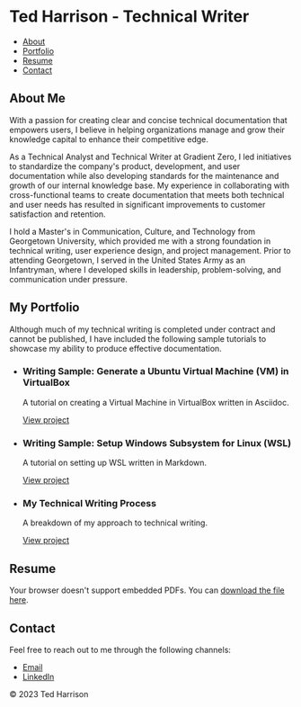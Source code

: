 # Ted Harrison - Technical Writer

-   [About](#about)
-   [Portfolio](#portfolio)
-   [Resume](#resume)
-   [Contact](#contact)

## About Me

With a passion for creating clear and concise technical documentation
that empowers users, I believe in helping organizations manage and grow
their knowledge capital to enhance their competitive edge.

As a Technical Analyst and Technical Writer at Gradient Zero, I led
initiatives to standardize the company's product, development, and user
documentation while also developing standards for the maintenance and
growth of our internal knowledge base. My experience in collaborating
with cross-functional teams to create documentation that meets both
technical and user needs has resulted in significant improvements to
customer satisfaction and retention.

I hold a Master's in Communication, Culture, and Technology from
Georgetown University, which provided me with a strong foundation in
technical writing, user experience design, and project management. Prior
to attending Georgetown, I served in the United States Army as an
Infantryman, where I developed skills in leadership, problem-solving,
and communication under pressure.

## My Portfolio

Although much of my technical writing is completed under contract and
cannot be published, I have included the following sample tutorials to
showcase my ability to produce effective documentation.

-   ### Writing Sample: Generate a Ubuntu Virtual Machine (VM) in VirtualBox

    A tutorial on creating a Virtual Machine in VirtualBox written in
    Asciidoc.

    [View project](Create%20a%20Ubuntu%20Virtual%20Machine%20(VM).html)

-   ### Writing Sample: Setup Windows Subsystem for Linux (WSL)

    A tutorial on setting up WSL written in Markdown.

    [View
    project](Setup%20Windows%20Subsystem%20for%20Linux%20(WSL).html)

-   ### My Technical Writing Process

    A breakdown of my approach to technical writing.

    [View project](Technical%20Writing%20Process.html)

## Resume

Your browser doesn't support embedded PDFs. You can [download the file
here](TedHarrison_Resume.pdf).

## Contact

Feel free to reach out to me through the following channels:

-   <a href="#"
    onclick="location.href=&#39;mailto:&#39;+String.fromCharCode(116,101,100,104,97,114,114,105,115,111,110,50,48,49,51,64,103,109,97,105,108,46,99,111,109); return false;">Email</a>
-   [LinkedIn](https://www.linkedin.com/in/ted-harrison-099511144/)

© 2023 Ted Harrison
